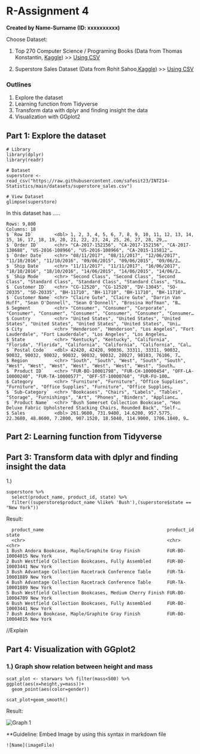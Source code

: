 # R-Assignment 4

**Created by Name-Surname (ID: xxxxxxxxxx)**

Choose Dataset:
1. Top 270 Computer Science / Programing Books (Data from Thomas Konstantin, [Kaggle](https://www.kaggle.com/thomaskonstantin/top-270-rated-computer-science-programing-books)) >> [Using CSV](https://raw.githubusercontent.com/safesit23/INT214-Statistics/main/datasets/prog_book.csv)

2. Superstore Sales Dataset (Data from Rohit Sahoo,[Kaggle](https://www.kaggle.com/rohitsahoo/sales-forecasting)) >> [Using CSV](https://raw.githubusercontent.com/safesit23/INT214-Statistics/main/datasets/superstore_sales.csv)


### Outlines
1. Explore the dataset
2. Learning function from Tidyverse
3. Transform data with dplyr and finding insight the data
4. Visualization with GGplot2

## Part 1: Explore the dataset

```
# Library
library(dplyr)
library(readr)

# Dataset
superstore <- read_csv("https://raw.githubusercontent.com/safesit23/INT214-Statistics/main/datasets/superstore_sales.csv")

# View Dataset
glimpse(superstore)
```

In this dataset has .....

```
Rows: 9,800
Columns: 18
$ `Row ID`        <dbl> 1, 2, 3, 4, 5, 6, 7, 8, 9, 10, 11, 12, 13, 14, 15, 16, 17, 18, 19, 20, 21, 22, 23, 24, 25, 26, 27, 28, 29,…
$ `Order ID`      <chr> "CA-2017-152156", "CA-2017-152156", "CA-2017-138688", "US-2016-108966", "US-2016-108966", "CA-2015-115812"…
$ `Order Date`    <chr> "08/11/2017", "08/11/2017", "12/06/2017", "11/10/2016", "11/10/2016", "09/06/2015", "09/06/2015", "09/06/2…
$ `Ship Date`     <chr> "11/11/2017", "11/11/2017", "16/06/2017", "18/10/2016", "18/10/2016", "14/06/2015", "14/06/2015", "14/06/2…
$ `Ship Mode`     <chr> "Second Class", "Second Class", "Second Class", "Standard Class", "Standard Class", "Standard Class", "Sta…
$ `Customer ID`   <chr> "CG-12520", "CG-12520", "DV-13045", "SO-20335", "SO-20335", "BH-11710", "BH-11710", "BH-11710", "BH-11710"…
$ `Customer Name` <chr> "Claire Gute", "Claire Gute", "Darrin Van Huff", "Sean O'Donnell", "Sean O'Donnell", "Brosina Hoffman", "B…
$ Segment         <chr> "Consumer", "Consumer", "Corporate", "Consumer", "Consumer", "Consumer", "Consumer", "Consumer", "Consumer…
$ Country         <chr> "United States", "United States", "United States", "United States", "United States", "United States", "Uni…
$ City            <chr> "Henderson", "Henderson", "Los Angeles", "Fort Lauderdale", "Fort Lauderdale", "Los Angeles", "Los Angeles…
$ State           <chr> "Kentucky", "Kentucky", "California", "Florida", "Florida", "California", "California", "California", "Cal…
$ `Postal Code`   <dbl> 42420, 42420, 90036, 33311, 33311, 90032, 90032, 90032, 90032, 90032, 90032, 90032, 28027, 98103, 76106, 7…
$ Region          <chr> "South", "South", "West", "South", "South", "West", "West", "West", "West", "West", "West", "West", "South…
$ `Product ID`    <chr> "FUR-BO-10001798", "FUR-CH-10000454", "OFF-LA-10000240", "FUR-TA-10000577", "OFF-ST-10000760", "FUR-FU-100…
$ Category        <chr> "Furniture", "Furniture", "Office Supplies", "Furniture", "Office Supplies", "Furniture", "Office Supplies…
$ `Sub-Category`  <chr> "Bookcases", "Chairs", "Labels", "Tables", "Storage", "Furnishings", "Art", "Phones", "Binders", "Applianc…
$ `Product Name`  <chr> "Bush Somerset Collection Bookcase", "Hon Deluxe Fabric Upholstered Stacking Chairs, Rounded Back", "Self-…
$ Sales           <dbl> 261.9600, 731.9400, 14.6200, 957.5775, 22.3680, 48.8600, 7.2800, 907.1520, 18.5040, 114.9000, 1706.1840, 9…
```



## Part 2: Learning function from Tidyverse
## Part 3: Transform data with dplyr and finding insight the data

1.)

```
superstore %>% 
  select(product_name, product_id, state) %>% 
  filter((superstore$product_name %like% 'Bush'),(superstore$state == "New York")) 
```
Result:
```
  product_name                                              product_id      state   
  <chr>                                                     <chr>           <chr>   
1 Bush Andora Bookcase, Maple/Graphite Gray Finish          FUR-BO-10004015 New York
2 Bush Westfield Collection Bookcases, Fully Assembled      FUR-BO-10003441 New York
3 Bush Advantage Collection Racetrack Conference Table      FUR-TA-10001889 New York
4 Bush Advantage Collection Racetrack Conference Table      FUR-TA-10001889 New York
5 Bush Westfield Collection Bookcases, Medium Cherry Finish FUR-BO-10004709 New York
6 Bush Westfield Collection Bookcases, Fully Assembled      FUR-BO-10003441 New York
7 Bush Andora Bookcase, Maple/Graphite Gray Finish          FUR-BO-10004015 New York
```
//Explain





## Part 4: Visualization with GGplot2
### 1.) Graph show relation between height and mass
```
scat_plot <- starwars %>% filter(mass<500) %>% ggplot(aes(x=height,y=mass))+
  geom_point(aes(color=gender))

scat_plot+geom_smooth()
```
Result:

![Graph 1](graph1.png)

**Guideline:
Embed Image by using this syntax in markdown file
````
![Name](imageFile)
````
